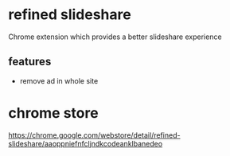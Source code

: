 # refined slideshare

Chrome extension which provides a better slideshare experience

## features

- remove ad in whole site

# chrome store

https://chrome.google.com/webstore/detail/refined-slideshare/aaoppniefnfcljndkcodeanklbanedeo

